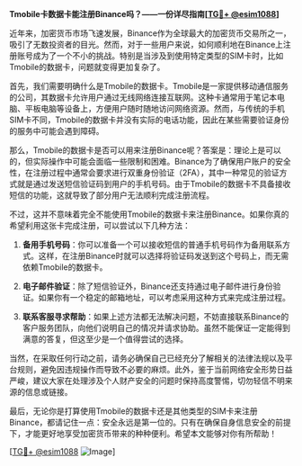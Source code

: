 **Tmobile卡数据卡能注册Binance吗？——一份详尽指南[[TG💪+ @esim1088](https://t.me/s/esim1088)]**

近年来，加密货币市场飞速发展，Binance作为全球最大的加密货币交易所之一，吸引了无数投资者的目光。然而，对于一些用户来说，如何顺利地在Binance上注册账号成为了一个不小的挑战。特别是当涉及到使用特定类型的SIM卡时，比如Tmobile的数据卡，问题就变得更加复杂了。

首先，我们需要明确什么是Tmobile的数据卡。Tmobile是一家提供移动通信服务的公司，其数据卡允许用户通过无线网络连接互联网。这种卡通常用于笔记本电脑、平板电脑等设备上，方便用户随时随地访问网络资源。然而，与传统的手机SIM卡不同，Tmobile的数据卡并没有实际的电话功能，因此在某些需要验证身份的服务中可能会遇到障碍。

那么，Tmobile的数据卡是否可以用来注册Binance呢？答案是：理论上是可以的，但实际操作中可能会面临一些限制和困难。Binance为了确保用户账户的安全性，在注册过程中通常会要求进行双重身份验证（2FA），其中一种常见的验证方式就是通过发送短信验证码到用户的手机号码。由于Tmobile的数据卡不具备接收短信的功能，这就导致了部分用户无法顺利完成注册流程。

不过，这并不意味着完全不能使用Tmobile的数据卡来注册Binance。如果你真的希望利用这张卡完成注册，可以尝试以下几种方法：

1. **备用手机号码**：你可以准备一个可以接收短信的普通手机号码作为备用联系方式。这样，在注册Binance时就可以选择将验证码发送到这个号码上，而无需依赖Tmobile的数据卡。

2. **电子邮件验证**：除了短信验证外，Binance还支持通过电子邮件进行身份验证。如果你有一个稳定的邮箱地址，可以考虑采用这种方式来完成注册过程。

3. **联系客服寻求帮助**：如果上述方法都无法解决问题，不妨直接联系Binance的客户服务团队，向他们说明自己的情况并请求协助。虽然不能保证一定能得到满意的答复，但这至少是一个值得尝试的选择。

当然，在采取任何行动之前，请务必确保自己已经充分了解相关的法律法规以及平台规则，避免因违规操作而导致不必要的麻烦。此外，鉴于当前网络安全形势日益严峻，建议大家在处理涉及个人财产安全的问题时保持高度警惕，切勿轻信不明来源的信息或链接。

最后，无论你是打算使用Tmobile的数据卡还是其他类型的SIM卡来注册Binance，都请记住一点：安全永远是第一位的。只有在确保自身信息安全的前提下，才能更好地享受加密货币带来的种种便利。希望本文能够对你有所帮助！

[[TG💪+ @esim1088](https://t.me/s/esim1088) ![Image](https://i.postimg.cc/4NQfJmqS/Snipaste-2025-05-13-00-14-12.png)]